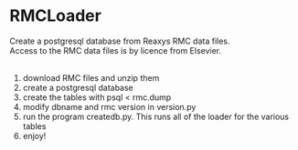 # RMCLoader
Create a postgresql database from Reaxys RMC data files.<br>
Access to the RMC data files is by licence from Elsevier.
<br><br>
1. download RMC files and unzip them<br>
2. create a postgresql database<br>
3. create the tables with psql < rmc.dump <br>
4. modify dbname and rmc version in version.py<br>
5. run the program createdb.py.  This runs all of the loader for the various tables<br>
6. enjoy!<br>

